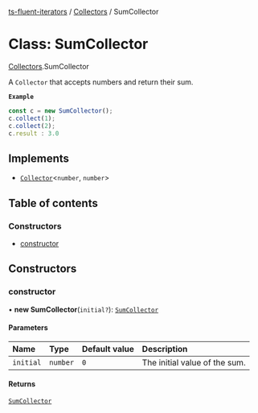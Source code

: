 [ts-fluent-iterators](../README.md) / [Collectors](../modules/Collectors.md) / SumCollector

# Class: SumCollector

[Collectors](../modules/Collectors.md).SumCollector

A `Collector` that accepts numbers and return their sum.

**`Example`**

```ts
const c = new SumCollector();
c.collect(1);
c.collect(2);
c.result : 3.0
```

## Implements

- [`Collector`](../interfaces/Collectors.Collector.md)\<`number`, `number`\>

## Table of contents

### Constructors

- [constructor](Collectors.SumCollector.md#constructor)

## Constructors

### constructor

• **new SumCollector**(`initial?`): [`SumCollector`](Collectors.SumCollector.md)

#### Parameters

| Name | Type | Default value | Description |
| :------ | :------ | :------ | :------ |
| `initial` | `number` | `0` | The initial value of the sum. |

#### Returns

[`SumCollector`](Collectors.SumCollector.md)
